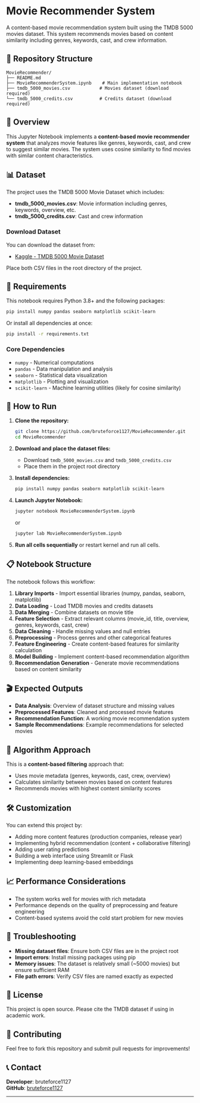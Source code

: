 # Movie Recommender System

A content-based movie recommendation system built using the TMDB 5000 movies dataset. This system recommends movies based on content similarity including genres, keywords, cast, and crew information.

## 📁 Repository Structure

```
MovieRecommender/
├── README.md
├── MovieRecommenderSystem.ipynb    # Main implementation notebook
├── tmdb_5000_movies.csv           # Movies dataset (download required)
└── tmdb_5000_credits.csv          # Credits dataset (download required)
```

## 🎯 Overview

This Jupyter Notebook implements a **content-based movie recommender system** that analyzes movie features like genres, keywords, cast, and crew to suggest similar movies. The system uses cosine similarity to find movies with similar content characteristics.

## 📊 Dataset

The project uses the TMDB 5000 Movie Dataset which includes:
- **tmdb_5000_movies.csv**: Movie information including genres, keywords, overview, etc.
- **tmdb_5000_credits.csv**: Cast and crew information

### Download Dataset
You can download the dataset from:
- [Kaggle - TMDB 5000 Movie Dataset](https://www.kaggle.com/datasets/tmdb/tmdb-movie-metadata)

Place both CSV files in the root directory of the project.

## 🔧 Requirements

This notebook requires Python 3.8+ and the following packages:

```bash
pip install numpy pandas seaborn matplotlib scikit-learn
```

Or install all dependencies at once:
```bash
pip install -r requirements.txt
```

### Core Dependencies
- `numpy` - Numerical computations
- `pandas` - Data manipulation and analysis
- `seaborn` - Statistical data visualization
- `matplotlib` - Plotting and visualization
- `scikit-learn` - Machine learning utilities (likely for cosine similarity)

## 🚀 How to Run

1. **Clone the repository:**
   ```bash
   git clone https://github.com/bruteforce1127/MovieRecommender.git
   cd MovieRecommender
   ```

2. **Download and place the dataset files:**
   - Download `tmdb_5000_movies.csv` and `tmdb_5000_credits.csv`
   - Place them in the project root directory

3. **Install dependencies:**
   ```bash
   pip install numpy pandas seaborn matplotlib scikit-learn
   ```

4. **Launch Jupyter Notebook:**
   ```bash
   jupyter notebook MovieRecommenderSystem.ipynb
   ```
   or
   ```bash
   jupyter lab MovieRecommenderSystem.ipynb
   ```

5. **Run all cells sequentially** or restart kernel and run all cells.

## 📋 Notebook Structure

The notebook follows this workflow:

1. **Library Imports** - Import essential libraries (numpy, pandas, seaborn, matplotlib)
2. **Data Loading** - Load TMDB movies and credits datasets
3. **Data Merging** - Combine datasets on movie title
4. **Feature Selection** - Extract relevant columns (movie_id, title, overview, genres, keywords, cast, crew)
5. **Data Cleaning** - Handle missing values and null entries
6. **Preprocessing** - Process genres and other categorical features
7. **Feature Engineering** - Create content-based features for similarity calculation
8. **Model Building** - Implement content-based recommendation algorithm
9. **Recommendation Generation** - Generate movie recommendations based on content similarity

## 🎬 Expected Outputs

- **Data Analysis**: Overview of dataset structure and missing values
- **Preprocessed Features**: Cleaned and processed movie features
- **Recommendation Function**: A working movie recommendation system
- **Sample Recommendations**: Example recommendations for selected movies

## 🔄 Algorithm Approach

This is a **content-based filtering** approach that:
- Uses movie metadata (genres, keywords, cast, crew, overview)
- Calculates similarity between movies based on content features
- Recommends movies with highest content similarity scores

## 🛠️ Customization

You can extend this project by:
- Adding more content features (production companies, release year)
- Implementing hybrid recommendation (content + collaborative filtering)
- Adding user rating predictions
- Building a web interface using Streamlit or Flask
- Implementing deep learning-based embeddings

## 📈 Performance Considerations

- The system works well for movies with rich metadata
- Performance depends on the quality of preprocessing and feature engineering
- Content-based systems avoid the cold start problem for new movies

## 🐛 Troubleshooting

- **Missing dataset files**: Ensure both CSV files are in the project root
- **Import errors**: Install missing packages using pip
- **Memory issues**: The dataset is relatively small (~5000 movies) but ensure sufficient RAM
- **File path errors**: Verify CSV files are named exactly as expected

## 📜 License

This project is open source. Please cite the TMDB dataset if using in academic work.

## 🤝 Contributing

Feel free to fork this repository and submit pull requests for improvements!

## 📞 Contact

**Developer**: bruteforce1127  
**GitHub**: [bruteforce1127](https://github.com/bruteforce1127)

---
